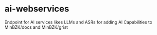 # ai-webservices
Endpoint for AI services likes LLMs and ASRs for adding AI Capabilities to MinBZK/docs and MinBZK/grist
